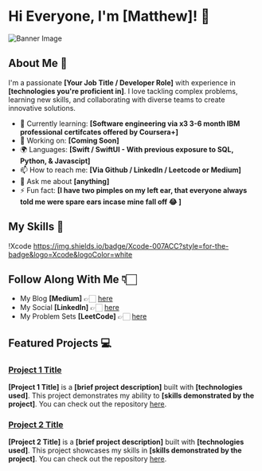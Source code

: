 # Hi Everyone, I'm [Matthew]! 👋

![Banner Image](your_banner_image_url_here)




## About Me 🚀

I'm a passionate **[Your Job Title / Developer Role]** with experience in **[technologies you're proficient in]**. I love tackling complex problems, learning new skills, and collaborating with diverse teams to create innovative solutions.

- 🌱 Currently learning: **[Software engineering via x3 3-6 month IBM professional certifcates offered by Coursera+]**
- 🔭 Working on: **[Coming Soon]**
- 🌍 Languages: **[Swift / SwiftUI - With previous exposure to SQL, Python, & Javascipt]**
- 📫 How to reach me: **[Via Github / LinkedIn / Leetcode or Medium]**
- 💬 Ask me about **[anything]**
- ⚡ Fun fact: **[I have two pimples on my left ear, that everyone always told me were spare ears incase mine fall off 😂 ]**



## My Skills 🧠
!Xcode https://img.shields.io/badge/Xcode-007ACC?style=for-the-badge&logo=Xcode&logoColor=white



## Follow Along With Me 👇🏻

- My Blog **[Medium]** 👉🏻  [here](https://medium.com/@SwiftSanders) 
- My Social **[LinkedIn]** 👉🏻 [here](https://www.linkedin.com/in/SwiftSanders) 
- My Problem Sets **[LeetCode]** 👉🏻 [here](https://leetcode.com/u/SwiftSanders/) 



## Featured Projects 💻

### [Project 1 Title](project_1_link)

**[Project 1 Title]** is a **[brief project description]** built with **[technologies used]**. This project demonstrates my ability to **[skills demonstrated by the project]**. You can check out the repository [here](project_1_repository_link).


### [Project 2 Title](project_2_link)

**[Project 2 Title]** is a **[brief project description]** built with **[technologies used]**. This project showcases my skills in **[skills demonstrated by the project]**. You can check out the repository [here](project_2_repository_link).






